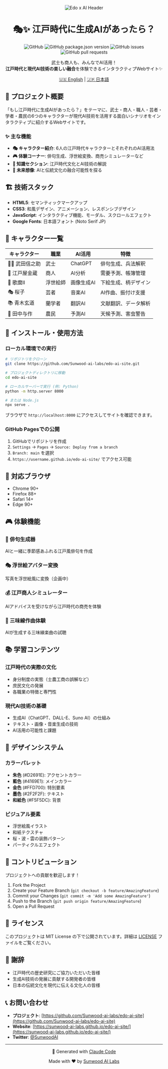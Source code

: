 <div align="center">

![Edo x AI Header](https://user-images.githubusercontent.com/placeholder/edo-ai-header.png)

# 🎭✨ 江戸時代に生成AIがあったら？



<p>
  <img alt="GitHub" src="https://img.shields.io/github/license/Sunwood-ai-labs/edo-ai-site">
  <img alt="GitHub package.json version" src="https://img.shields.io/github/package-json/v/Sunwood-ai-labs/edo-ai-site">
  <img alt="GitHub issues" src="https://img.shields.io/github/issues/Sunwood-ai-labs/edo-ai-site">
  <img alt="GitHub pull requests" src="https://img.shields.io/github/issues-pr/Sunwood-ai-labs/edo-ai-site">
</p>

<p>
  武士も商人も、みんなでAI活用！<br>
  <b>江戸時代と現代AI技術の楽しい融合</b>を体験できるインタラクティブWebサイト✨
</p>

<p>
  <a href="README_EN.md">🇺🇸 English</a> | 
  <a href="README.md">🇯🇵 日本語</a>
</p>

</div>

## 🎯 プロジェクト概要

「もし江戸時代に生成AIがあったら？」をテーマに、武士・商人・職人・芸者・学者・農民の6つのキャラクターが現代AI技術を活用する面白いシナリオをインタラクティブに紹介するWebサイトです。

### ✨ 主な機能

- **🎭 キャラクター紹介**: 6人の江戸時代キャラクターとそれぞれのAI活用法
- **🎮 体験コーナー**: 俳句生成、浮世絵変換、商売シミュレーターなど
- **📖 知識セクション**: 江戸時代文化とAI技術の解説
- **🔮 未来想像**: AIと伝統文化の融合可能性を探る

## 🏗️ 技術スタック

- **HTML5**: セマンティックマークアップ
- **CSS3**: 和風デザイン、アニメーション、レスポンシブデザイン
- **JavaScript**: インタラクティブ機能、モーダル、スクロールエフェクト
- **Google Fonts**: 日本語フォント (Noto Serif JP)

## 🎨 キャラクター一覧

| キャラクター | 職業 | AI活用 | 特徴 |
|---|---|---|---|
| 👨‍💼 武田信之助 | 武士 | ChatGPT | 俳句生成、兵法解釈 |
| 🏪 江戸屋金蔵 | 商人 | AI分析 | 需要予測、帳簿管理 |
| 🎨 歌麿II | 浮世絵師 | 画像生成AI | 下絵生成、柄デザイン |
| 🎭 桜子 | 芸者 | 音楽AI | AI作曲、振付け支援 |
| 📚 青木玄道 | 蘭学者 | 翻訳AI | 文献翻訳、データ解析 |
| 🌾 田中与作 | 農民 | 予測AI | 天候予測、害虫警告 |

## 🚀 インストール・使用方法

### ローカル環境での実行

```bash
# リポジトリをクローン
git clone https://github.com/Sunwood-ai-labs/edo-ai-site.git

# プロジェクトディレクトリに移動
cd edo-ai-site

# ローカルサーバーで実行 (例: Python)
python -m http.server 8000

# または Node.js
npx serve .
```

ブラウザで `http://localhost:8000` にアクセスしてサイトを確認できます。

### GitHub Pagesでの公開

1. GitHubでリポジトリを作成
2. `Settings` → `Pages` → `Source: Deploy from a branch`
3. `Branch: main` を選択
4. `https://username.github.io/edo-ai-site/` でアクセス可能

## 📱 対応ブラウザ

- Chrome 90+
- Firefox 88+
- Safari 14+
- Edge 90+

## 🎮 体験機能

### 🌸 俳句生成器
AIと一緒に季節感あふれる江戸風俳句を作成

### 🎭 浮世絵アバター変換
写真を浮世絵風に変換（企画中）

### 💰 江戸商人シミュレーター
AIアドバイスを受けながら江戸時代の商売を体験

### 🎵 三味線作曲体験
AIが生成する三味線楽曲の試聴

## 📚 学習コンテンツ

### 江戸時代の実際の文化
- 身分制度の実態（士農工商の誤解など）
- 庶民文化の発展
- 各職業の特徴と専門性

### 現代AI技術の基礎
- 生成AI（ChatGPT、DALL-E、Suno AI）の仕組み
- テキスト・画像・音楽生成の技術
- AI活用の可能性と課題

## 🎨 デザインシステム

### カラーパレット
- **朱色** (#D2691E): アクセントカラー
- **藍色** (#4169E1): メインカラー  
- **金色** (#FFD700): 特別要素
- **墨色** (#2F2F2F): テキスト
- **和紙色** (#F5F5DC): 背景

### ビジュアル要素
- 浮世絵風イラスト
- 和紙テクスチャ
- 桜・波・雲の装飾パターン
- パーティクルエフェクト

## 🤝 コントリビューション

プロジェクトへの貢献を歓迎します！

1. Fork the Project
2. Create your Feature Branch (`git checkout -b feature/AmazingFeature`)
3. Commit your Changes (`git commit -m 'Add some AmazingFeature'`)
4. Push to the Branch (`git push origin feature/AmazingFeature`)
5. Open a Pull Request

## 📄 ライセンス

このプロジェクトは MIT License の下で公開されています。詳細は [LICENSE](LICENSE) ファイルをご覧ください。

## 🙏 謝辞

- 江戸時代の歴史研究にご協力いただいた皆様
- 生成AI技術の発展に貢献する開発者の皆様
- 日本の伝統文化を現代に伝える文化人の皆様

## 📞 お問い合わせ

- **プロジェクト**: [https://github.com/Sunwood-ai-labs/edo-ai-site](https://github.com/Sunwood-ai-labs/edo-ai-site)
- **Website**: [https://sunwood-ai-labs.github.io/edo-ai-site/](https://sunwood-ai-labs.github.io/edo-ai-site/)
- **Twitter**: [@SunwoodAI](https://twitter.com/SunwoodAI)

---

<div align="center">
  <p>🤖 Generated with <a href="https://claude.ai/code">Claude Code</a></p>
  <p>Made with ❤️ by <a href="https://github.com/Sunwood-ai-labs">Sunwood AI Labs</a></p>
</div>
